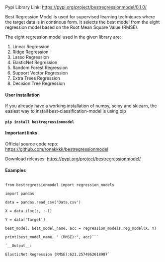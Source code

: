 Pypi Library Link: https://pypi.org/project/bestregressionmodel/0.1.0/

Best Regression Model is used for supervised learning techniques where the target data is in continous form. It selects the best model from the eight regression model based on the Root Mean Square Value (RMSE). 

The eight regression model used in the given library are:

1. Linear Regression
2. Ridge Regression
3. Lasso Regression
4. ElasticNet Regression
5. Random Forest Regression
6. Support Vector Regression
7. Extra Trees Regression
8. Decision Tree Regression

#### User installation

If you already have a working installation of numpy, scipy and sklearn, the easiest way to install best-classification-model is using pip

#### `pip install bestregressionmodel`

#### Important links

Official source code repo: https://github.com/ronakkkk/bestregressionmodel

Download releases: https://pypi.org/project/bestregressionmodel/

#### Examples
```import

from bestregressionmodel import regression_models

import pandas

data = pandas.read_csv('Data.csv')

X = data.iloc[:, :-1]

Y = data['Target']

best_model, best_model_name, acc = regression_models.reg_model(X, Y)

print(best_model_name, " (RMSE):", acc)```

`__Output__:

ElasticNet Regression (RMSE):621.2574962618987`

 
